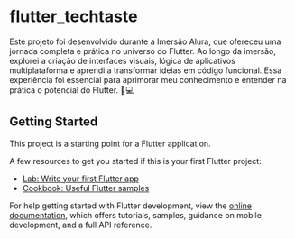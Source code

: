 # flutter_techtaste

Este projeto foi desenvolvido durante a Imersão Alura, que ofereceu uma jornada completa e prática no universo do Flutter. Ao longo da imersão, explorei a criação de interfaces visuais, lógica de aplicativos multiplataforma e aprendi a transformar ideias em código funcional. Essa experiência foi essencial para aprimorar meu conhecimento e entender na prática o potencial do Flutter. 🚀💻

## Getting Started

This project is a starting point for a Flutter application.

A few resources to get you started if this is your first Flutter project:

- [Lab: Write your first Flutter app](https://docs.flutter.dev/get-started/codelab)
- [Cookbook: Useful Flutter samples](https://docs.flutter.dev/cookbook)

For help getting started with Flutter development, view the
[online documentation](https://docs.flutter.dev/), which offers tutorials,
samples, guidance on mobile development, and a full API reference.
